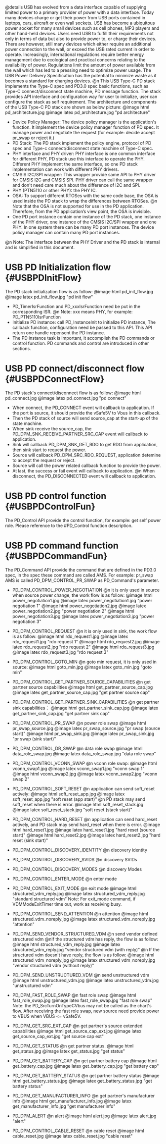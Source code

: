 @details USB has evolved from a data interface capable of supplying limited power to a primary provider of power with a data
interface. Today many devices charge or get their power from USB ports contained in laptops, cars, aircraft or even
wall sockets. USB has become a ubiquitous power socket for many small devices such as cell phones, MP3 players and
other hand-held devices. Users need USB to fulfill their requirements not only in terms of data but also to provide
power to, or charge their devices.
There are however, still many devices which either require an additional power connection to the wall, or exceed the
USB rated current in order to operate. Increasingly, international regulations require better energy management due
to ecological and practical concerns relating to the availability of power. Regulations limit the amount of power
available from the wall which has led to a pressing need to optimize power usage. The USB Power Delivery
Specification has the potential to minimize waste as it becomes a standard for charging devices.
@n This USB Type-C PD stack implements the Type-C spec and PD3.0 spec basic functions, such as Type-C connect/disconnect state machine, PD message function. The stack provides API interface and configuration way for user to initialize, user can configure the stack as self requirement.
The architecture and components of the USB Type-C PD stack are shown as below picture:
@image html pd_architecture.jpg
@image latex pd_architecture.jpg "pd architecture"
- Device Policy Manager: The device policy manager is the application's function. It implement the device policy manager function of PD spec. It manage power and negotiate the request (for example: decide accept pr_swap or reject it.)
- PD Stack: The PD stack implement the policy engine, protocol of PD spec and Type-c connect/disconnect state machine of Type-C spec.
- PHY interface and PHY driver: PHY interface is one common interface for different PHY, PD stack use this interface to operate the PHY. Different PHY implement the same interface, so one PD stack implementation can work with different PHY drivers.
- CMSIS I2C/SPI wrapper: This wrapper provide same API to PHY driver for CMSIS I2C and CMSIS SPI. PHY driver can call the same wrapper and don't need care much about the difference of I2C and SPI.
- PHY (PTN5110 or other PHY): the PHY IC.
- OSA: To support different RTOSes with the same code base, the OSA is used inside the PD stack to wrap the differences between RTOSes.
@n Note that the OSA is not supported for use in the PD application. Therefore, from the PD application’s view point, the OSA is invisible.
- One PD port instance contain one instance of the PD stack, one instance of the PHY driver, one instance of the CMSIS I2C/SPI wrapper and one PHY. In one system there can be many PD port instances. The device policy manager can contain many PD port instances.

@n Note: The interface between the PHY Driver and the PD stack is internal and is simplified in this document.


# USB PD Initialization flow {#USBPDInitFlow}
The PD stack initialization flow is as follow:
@image html pd_init_flow.jpg
@image latex pd_init_flow.jpg "pd init flow"
- PD_TimerIsrFunction and PD_xxxIsrFunction need be put in the corresponding ISR.
@n Note: xxx means PHY, for example: PD_PTN5110IsrFunction
- Initialize PD instance: call PD_InstanceInit to initialize PD instance, The callback function, configuration need be passed to this API. This API return one handle repensent the PD instance.
- The PD instance task is important, it accomplish the PD commands or control function. PD commands and control are introduced in other sections. 


# USB PD connect/disconnect flow {#USBPDConnectFlow}
The PD stack's connect/disconnect flow is as follow:
@image html pd_connect.jpg
@image latex pd_connect.jpg "pd connect"
- When connect, the PD_CONNECT event will callback to application. If the port is source, it should provide the vSafe5V to Vbus in this callback.
- Then the PD stack of source will send source_cap at the start-up of the state machine.
- When sink receive the source_cap, the PD_DPM_SNK_RECEIVE_PARTNER_SRC_CAP event will callback to application.
- Sink will callback PD_DPM_SNK_GET_RDO to get RDO from application, then sink start to request the power.
- Source will callback PD_DPM_SRC_RDO_REQUEST, application detemine to accept the request or reject.
- Source will call the power related callback function to provide the power.
- At last, the success or fail event will callback to application.
@n When disconnect, the PD_DISCONNECTED event will callback to application.


# USB PD control function {#USBPDControlFun}
The PD_Control API provide the control function, for example: get self power role. Please reference to the #PD_Control function description.


# USB PD command function {#USBPDCommandFun}
The PD_Command API provide the command that are defined in the PD3.0 spec, in the spec these command are called AMS.
For example: pr_swap AMS is called PD_DPM_CONTROL_PR_SWAP as PD_Command's parameter.
- PD_DPM_CONTROL_POWER_NEGOTIATION
  @n it is only used in source when source power change, the work flow is as follow:
  @image html power_negotiation1.jpg
  @image latex power_negotiation1.jpg "power negotiation 1"
  @image html power_negotiation2.jpg
  @image latex power_negotiation2.jpg "power negotiation 2"
  @image html power_negotiation3.jpg
  @image latex power_negotiation3.jpg "power negotiation 3"

- PD_DPM_CONTROL_REQUEST
  @n it is only used in sink, the work flow is as follow:
  @image html rdo_request1.jpg
  @image latex rdo_request1.jpg "rdo request 1"
  @image html rdo_request2.jpg
  @image latex rdo_request2.jpg "rdo request 2"
  @image html rdo_request3.jpg
  @image latex rdo_request3.jpg "rdo request 3"

- PD_DPM_CONTROL_GOTO_MIN
  @n goto min request, it is only used in source:
  @image html goto_min.jpg
  @image latex goto_min.jpg "goto min"

- PD_DPM_CONTROL_GET_PARTNER_SOURCE_CAPABILITIES
  @n get partner source capabilities
  @image html get_partner_source_cap.jpg
  @image latex get_partner_source_cap.jpg "get partner source cap"

- PD_DPM_CONTROL_GET_PARTNER_SINK_CAPABILITIES
  @n get partner sink capabilities：
  @image html get_partner_sink_cap.jpg
  @image latex get_partner_sink_cap.jpg "get partner sink cap"

- PD_DPM_CONTROL_PR_SWAP
  @n power role swap
  @image html pr_swap_source.jpg
  @image latex pr_swap_source.jpg "pr swap (source start)"
  @image html pr_swap_sink.jpg
  @image latex pr_swap_sink.jpg "pr swap (sink start)"

- PD_DPM_CONTROL_DR_SWAP
  @n data role swap
  @image html data_role_swap.jpg
  @image latex data_role_swap.jpg "data role swap"

- PD_DPM_CONTROL_VCONN_SWAP
  @n vconn role swap:
  @image html vconn_swap1.jpg
  @image latex vconn_swap1.jpg "vconn swap 1"
  @image html vconn_swap2.jpg
  @image latex vconn_swap2.jpg "vconn swap 2"

- PD_DPM_CONTROL_SOFT_RESET
  @n application can send soft_reset actively:
  @image html soft_reset_app.jpg
  @image latex soft_reset_app.jpg "soft reset (app start)"
  @n PD stack may send soft_reset when there is error.
  @image html soft_reset_stack.jpg
  @image latex soft_reset_stack.jpg "soft reset (stack start)"

- PD_DPM_CONTROL_HARD_RESET
  @n application can send hard_reset actively, and PD stack may send hard_reset when there is error.
  @image html hard_reset1.jpg
  @image latex hard_reset1.jpg "hard reset (source start)"
  @image html hard_reset2.jpg
  @image latex hard_reset2.jpg "hard reset (sink start)"

- PD_DPM_CONTROL_DISCOVERY_IDENTITY
  @n discovery identity
- PD_DPM_CONTROL_DISCOVERY_SVIDS
  @n discovery SVIDs
- PD_DPM_CONTROL_DISCOVERY_MODES
  @n discovery Modes
- PD_DPM_CONTROL_ENTER_MODE
  @n enter mode
- PD_DPM_CONTROL_EXIT_MODE
  @n exit mode
  @image html structured_vdm_reply.jpg
  @image latex structured_vdm_reply.jpg "standard structured vdm"
  Note: For exit_mode command, if VDMModeExitTimer time out, work as receiving busy.
- PD_DPM_CONTROL_SEND_ATTENTION
  @n attention
  @image html structured_vdm_noreply.jpg
  @image latex structured_vdm_noreply.jpg "attention"
- PD_DPM_SEND_VENDOR_STRUCTURED_VDM
  @n send vendor defined structured vdm
  @nIf the structured vdm has reply, the flow is as follow:
  @image html structured_vdm_reply.jpg
  @image latex structured_vdm_reply.jpg "vendor structured vdm (with reply)"
  @n If the structured vdm doesn't have reply, the flow is as follow:
  @image html structured_vdm_noreply.jpg
  @image latex structured_vdm_noreply.jpg "vendor structured vdm (without reply)"

- PD_DPM_SEND_UNSTRUCTURED_VDM
  @n send unstructured vdm
  @image html unstructured_vdm.jpg
  @image latex unstructured_vdm.jpg "unstructured vdm"

- PD_DPM_FAST_ROLE_SWAP
  @n fast role swap
  @image html fast_role_swap.jpg
  @image latex fast_role_swap.jpg "fast role swap"
  Note: the PD_SrcTurnOnTypeCVbus may not be called as the chart's flow.
  After receiving the fast role swap, new source need provide power to VBUS when VBUS <= vSafe5V.

- PD_DPM_GET_SRC_EXT_CAP
  @n get partner's source extended capabilities
  @image html get_source_cap_ext.jpg
  @image latex get_source_cap_ext.jpg "get source cap ext"

- PD_DPM_GET_STATUS
  @n get partner status.
  @image html get_status.jpg
  @image latex get_status.jpg "get status"

- PD_DPM_GET_BATTERY_CAP
  @n get partner battery cap
  @image html get_battery_cap.jpg
  @image latex get_battery_cap.jpg "get battery cap"

- PD_DPM_GET_BATTERY_STATUS
  @n get partner battery status
  @image html get_battery_status.jpg
  @image latex get_battery_status.jpg "get battery status"

- PD_DPM_GET_MANUFACTURER_INFO
  @n get partner's manufacturer info
  @image html get_manufacturer_info.jpg
  @image latex get_manufacturer_info.jpg "get manufacturer info"

- PD_DPM_ALERT
  @n alert
  @image html alert.jpg
  @image latex alert.jpg "alert"

- PD_DPM_CONTROL_CABLE_RESET
  @n cable reset
  @image html cable_reset.jpg
  @image latex cable_reset.jpg "cable reset"
